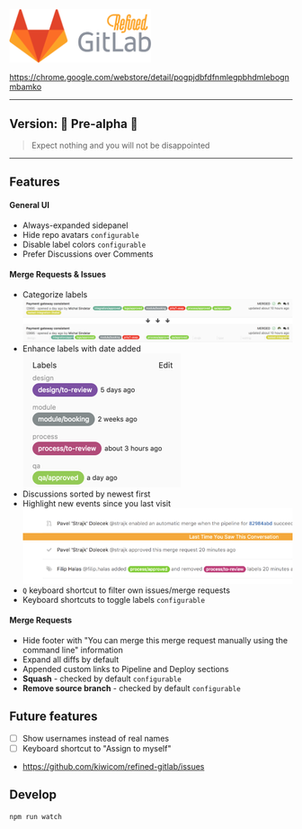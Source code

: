 <img src="./docs/assets/logo.png" alt="Refined GitLab" width="50%" />

https://chrome.google.com/webstore/detail/pogpjdbfdfnmlegpbhdmlebognmbamko

---

## Version: 🐣 Pre-alpha 🐣

> Expect nothing and you will not be disappointed

---

## Features

#### General UI
* Always-expanded sidepanel
* Hide repo avatars `configurable`
* Disable label colors `configurable`
* Prefer Discussions over Comments

#### Merge Requests & Issues
* Categorize labels
![](./docs/assets/categorize-labels.png)
* Enhance labels with date added
![](./docs/assets/enhanced-labels.png)
* Discussions sorted by newest first
* Highlight new events since you last visit
![](./docs/assets/last-visit.png)
* `Q` keyboard shortcut to filter own issues/merge requests
* Keyboard shortcuts to toggle labels `configurable`


#### Merge Requests
* Hide footer with "You can merge this merge request manually using the command line" information
* Expand all diffs by default
* Appended custom links to Pipeline and Deploy sections
* **Squash** - checked by default `configurable`
* **Remove source branch** - checked by default `configurable`

## Future features
* [ ] Show usernames instead of real names
* [ ] Keyboard shortcut to "Assign to myself"
* <https://github.com/kiwicom/refined-gitlab/issues>

## Develop

```
npm run watch
```
